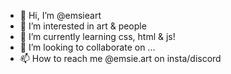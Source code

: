 - 👋 Hi, I’m @emsieart
- 👀 I’m interested in art & people 
- 🌱 I’m currently learning css, html & js!
- 💞️ I’m looking to collaborate on ...
- 📫 How to reach me @emsie.art on insta/discord

<!---
emsieart/emsieart is a ✨ special ✨ repository because its `README.md` (this file) appears on your GitHub profile.
You can click the Preview link to take a look at your changes.
--->
